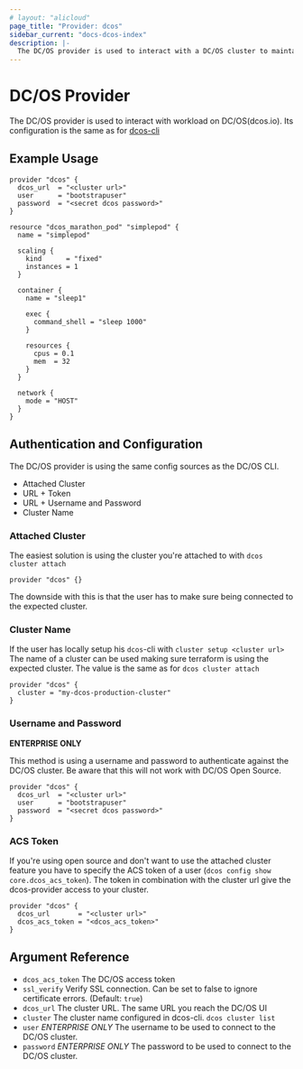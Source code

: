 ```yaml
---
# layout: "alicloud"
page_title: "Provider: dcos"
sidebar_current: "docs-dcos-index"
description: |-
  The DC/OS provider is used to interact with a DC/OS cluster to maintain workloads.
---
```


# DC/OS Provider
The DC/OS provider is used to interact with workload on DC/OS(dcos.io). Its configuration is the same as for [dcos-cli](github.com/dcos/dcos-cli)

## Example Usage

```hcl
provider "dcos" {
  dcos_url  = "<cluster url>"
  user      = "bootstrapuser"
  password  = "<secret dcos password>"
}

resource "dcos_marathon_pod" "simplepod" {
  name = "simplepod"

  scaling {
    kind      = "fixed"
    instances = 1
  }

  container {
    name = "sleep1"

    exec {
      command_shell = "sleep 1000"
    }

    resources {
      cpus = 0.1
      mem  = 32
    }
  }

  network {
    mode = "HOST"
  }
}

```

## Authentication and Configuration
The DC/OS provider is using the same config sources as the DC/OS CLI.

- Attached Cluster
- URL + Token
- URL + Username and Password
- Cluster Name

### Attached Cluster
The easiest solution is using the cluster you're attached to with `dcos cluster attach`

```hcl
provider "dcos" {}
```

The downside with this is that the user has to make sure being connected to the expected cluster.

### Cluster Name
If the user has locally setup his `dcos`-cli with `cluster setup <cluster url>` The name of a cluster can be used making sure terraform is using the expected cluster. The value is the same as for `dcos cluster attach`

```hcl
provider "dcos" {
  cluster = "my-dcos-production-cluster"
}
```

### Username and Password
__ENTERPRISE ONLY__

This method is using a username and password to authenticate against the DC/OS cluster. Be aware that this will not work with DC/OS Open Source.

```hcl
provider "dcos" {
  dcos_url  = "<cluster url>"
  user      = "bootstrapuser"
  password  = "<secret dcos password>"
}
```

### ACS Token
If you're using open source and don't want to use the attached cluster feature you have to specify the ACS token of a user (`dcos config show core.dcos_acs_token`). The token in combination with the cluster url give the dcos-provider access to your cluster.

```hcl
provider "dcos" {
  dcos_url       = "<cluster url>"
  dcos_acs_token = "<dcos_acs_token>"
}
```

## Argument Reference

- `dcos_acs_token` The DC/OS access token
- `ssl_verify` Verify SSL connection. Can be set to false to ignore certificate errors. (Default: `true`)
- `dcos_url` The cluster URL. The same URL you reach the DC/OS UI
- `cluster` The cluster name configured in dcos-cli. `dcos cluster list`
- `user` *ENTERPRISE ONLY* The username to be used to connect to the DC/OS cluster.
- `password` *ENTERPRISE ONLY* The password to be used to connect to the DC/OS cluster.

